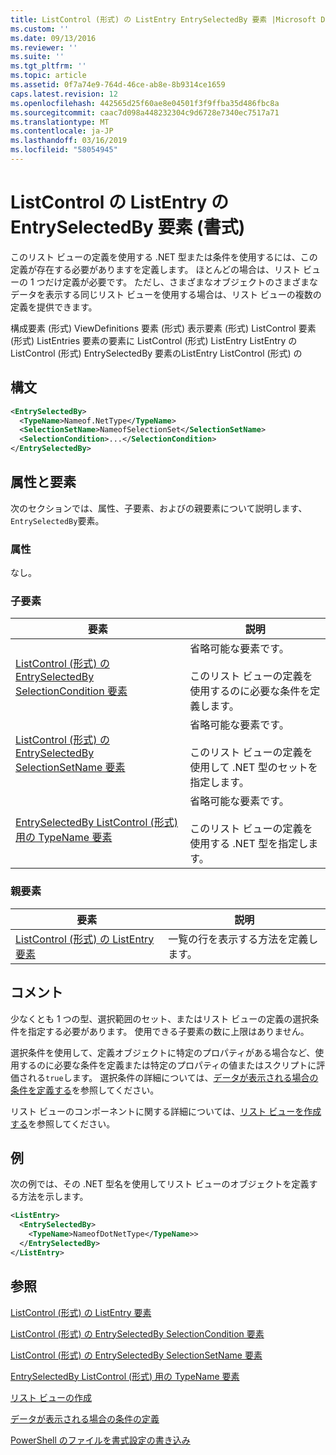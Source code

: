 ```yaml
---
title: ListControl (形式) の ListEntry EntrySelectedBy 要素 |Microsoft Docs
ms.custom: ''
ms.date: 09/13/2016
ms.reviewer: ''
ms.suite: ''
ms.tgt_pltfrm: ''
ms.topic: article
ms.assetid: 0f7a74e9-764d-46ce-ab8e-8b9314ce1659
caps.latest.revision: 12
ms.openlocfilehash: 442565d25f60ae8e04501f3f9ffba35d486fbc8a
ms.sourcegitcommit: caac7d098a448232304c9d6728e7340ec7517a71
ms.translationtype: MT
ms.contentlocale: ja-JP
ms.lasthandoff: 03/16/2019
ms.locfileid: "58054945"
---
```

# <a name="entryselectedby-element-for-listentry-for-listcontrol-format"></a>ListControl の ListEntry の EntrySelectedBy 要素 (書式)

このリスト ビューの定義を使用する .NET 型または条件を使用するには、この定義が存在する必要がありますを定義します。 ほとんどの場合は、リスト ビューの 1 つだけ定義が必要です。 ただし、さまざまなオブジェクトのさまざまなデータを表示する同じリスト ビューを使用する場合は、リスト ビューの複数の定義を提供できます。

構成要素 (形式) ViewDefinitions 要素 (形式) 表示要素 (形式) ListControl 要素 (形式) ListEntries 要素の要素に ListControl (形式) ListEntry ListEntry の ListControl (形式) EntrySelectedBy 要素のListEntry ListControl (形式) の

## <a name="syntax"></a>構文

```xml
<EntrySelectedBy>
  <TypeName>Nameof.NetType</TypeName>
  <SelectionSetName>NameofSelectionSet</SelectionSetName>
  <SelectionCondition>...</SelectionCondition>
</EntrySelectedBy>
```

## <a name="attributes-and-elements"></a>属性と要素

次のセクションでは、属性、子要素、およびの親要素について説明します、`EntrySelectedBy`要素。

### <a name="attributes"></a>属性

なし。

### <a name="child-elements"></a>子要素

|要素|説明|
|-------------|-----------------|
|[ListControl (形式) の EntrySelectedBy SelectionCondition 要素](./selectioncondition-element-for-entryselectedby-for-listcontrol-format.md)|省略可能な要素です。<br /><br /> このリスト ビューの定義を使用するのに必要な条件を定義します。|
|[ListControl (形式) の EntrySelectedBy SelectionSetName 要素](./selectionsetname-element-for-entryselectedby-for-listcontrol-format.md)|省略可能な要素です。<br /><br /> このリスト ビューの定義を使用して .NET 型のセットを指定します。|
|[EntrySelectedBy ListControl (形式) 用の TypeName 要素](./typename-element-for-entryselectedby-for-listcontrol-format.md)|省略可能な要素です。<br /><br /> このリスト ビューの定義を使用する .NET 型を指定します。|

### <a name="parent-elements"></a>親要素

|要素|説明|
|-------------|-----------------|
|[ListControl (形式) の ListEntry 要素](./listentry-element-for-listcontrol-format.md)|一覧の行を表示する方法を定義します。|

## <a name="remarks"></a>コメント

少なくとも 1 つの型、選択範囲のセット、またはリスト ビューの定義の選択条件を指定する必要があります。 使用できる子要素の数に上限はありません。

選択条件を使用して、定義オブジェクトに特定のプロパティがある場合など、使用するのに必要な条件を定義または特定のプロパティの値またはスクリプトに評価される`true`します。 選択条件の詳細については、[データが表示される場合の条件を定義する](./defining-conditions-for-displaying-data.md)を参照してください。

リスト ビューのコンポーネントに関する詳細については、[リスト ビューを作成する](./creating-a-list-view.md)を参照してください。

## <a name="example"></a>例

次の例では、その .NET 型名を使用してリスト ビューのオブジェクトを定義する方法を示します。

```xml
<ListEntry>
  <EntrySelectedBy>
    <TypeName>NameofDotNetType</TypeName>>
  </EntrySelectedBy>
</ListEntry>
```

## <a name="see-also"></a>参照

[ListControl (形式) の ListEntry 要素](./listentry-element-for-listcontrol-format.md)

[ListControl (形式) の EntrySelectedBy SelectionCondition 要素](./selectioncondition-element-for-entryselectedby-for-listcontrol-format.md)

[ListControl (形式) の EntrySelectedBy SelectionSetName 要素](./selectionsetname-element-for-entryselectedby-for-listcontrol-format.md)

[EntrySelectedBy ListControl (形式) 用の TypeName 要素](./typename-element-for-entryselectedby-for-listcontrol-format.md)

[リスト ビューの作成](./creating-a-list-view.md)

[データが表示される場合の条件の定義](./defining-conditions-for-displaying-data.md)

[PowerShell のファイルを書式設定の書き込み](./writing-a-powershell-formatting-file.md)
